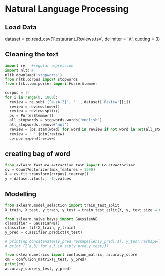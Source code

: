 # Natural Language Processing 

## Load Data

dataset = pd.read_csv('Restaurant_Reviews.tsv', delimiter = '\t', quoting = 3)

## Cleaning the text

```python
import re   #regular expression
import nltk #
nltk.download('stopwords')
from nltk.corpus import stopwords
from nltk.stem.porter import PorterStemmer

corpus = []
for i in range(0, 1000):
  review = re.sub('[^a-zA-Z]', ' ', dataset['Review'][i])
  review = review.lower()
  review = review.split()
  ps = PorterStemmer()
  all_stopwords = stopwords.words('english')
  all_stopwords.remove('not')
  review = [ps.stem(word) for word in review if not word in set(all_stopwords)]
  review = ' '.join(review)
  corpus.append(review)
```

## creating bag of word

```python
from sklearn.feature_extraction.text import CountVectorizer
cv = CountVectorizer(max_features = 1500)
X = cv.fit_transform(corpus).toarray()
y = dataset.iloc[:, -1].values
```

## Modelling

```python
from sklearn.model_selection import train_test_split
X_train, X_test, y_train, y_test = train_test_split(X, y, test_size = 0.20, random_state = 0)

from sklearn.naive_bayes import GaussianNB
classifier = GaussianNB()
classifier.fit(X_train, y_train)
y_pred = classifier.predict(X_test)

# print(np.concatenate((y_pred.reshape(len(y_pred),1), y_test.reshape(len(y_test),1)),1))
# print ([(a,b) for a,b in zip(y_pred,y_test)])

from sklearn.metrics import confusion_matrix, accuracy_score
cm = confusion_matrix(y_test, y_pred)
print(cm)
accuracy_score(y_test, y_pred)
```
